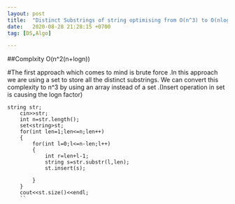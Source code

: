 ```yaml
---
layout: post
title:  "Distinct Substrings of string optimising from O(n^3) to O(nlogn)"
date:   2020-08-28 21:28:15 +0700
tag: [DS,Algo]

---
```


##Complxity O(n^2(n+logn))

#The first approach which comes to mind is brute force .In this approach we are using a set to store all the distinct substrings.
We can convert this complexity to n^3 by using an array instead of a set .(Insert operation in set is causing the  logn factor)

```
string str;
	cin>>str;
	int n=str.length();
	set<string>st;
	for(int len=1;len<=n;len++)
	{
		for(int l=0;l<=n-len;l++)
		{
			int r=len+l-1;
			string s=str.substr(l,len);
			st.insert(s);
			
		}
	}
	cout<<st.size()<<endl;
	``






